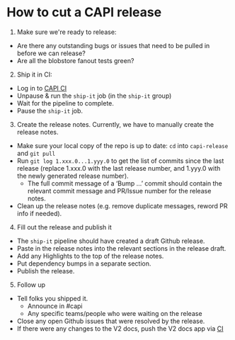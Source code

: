 # How to cut a CAPI release
1. Make sure we're ready to release:
  - Are there any outstanding bugs or issues that need to be pulled in before we can release?
  - Are all the blobstore fanout tests green?
2. Ship it in CI:
  - Log in to [CAPI CI](https://ci.cake.capi.land/teams/main/pipelines/capi?group=ship-it)
  - Unpause & run the `ship-it` job (in the `ship-it` group)
  - Wait for the pipeline to complete.
  - Pause the `ship-it` job.
3. Create the release notes.
Currently, we have to manually create the release notes.

  - Make sure your local copy of the repo is up to date: `cd` into `capi-release` and `git pull`
  - Run `git log 1.xxx.0...1.yyy.0` to get the list of commits since the last release (replace 1.xxx.0 with the last release number, and 1.yyy.0 with the newly generated release number).
      - The full commit message of a ‘Bump …’ commit should contain the relevant commit message and PR/Issue number for the release notes.
  - Clean up the release notes (e.g. remove duplicate messages, reword PR info if needed).
4. Fill out the release and publish it
  - The `ship-it` pipeline should have created a draft Github release.
  - Paste in the release notes into the relevant sections in the release draft.
  - Add any Highlights to the top of the release notes.
  - Put dependency bumps in a separate section.
  - Publish the release.
5. Follow up
  - Tell folks you shipped it.
      - Announce in #capi
      - Any specific teams/people who were waiting on the release
  - Close any open Github issues that were resolved by the release.
  - If there were any changes to the V2 docs, push the V2 docs app via [CI](https://ci.cake.capi.land/teams/main/pipelines/capi/jobs/update-and-push-docs-v2)
